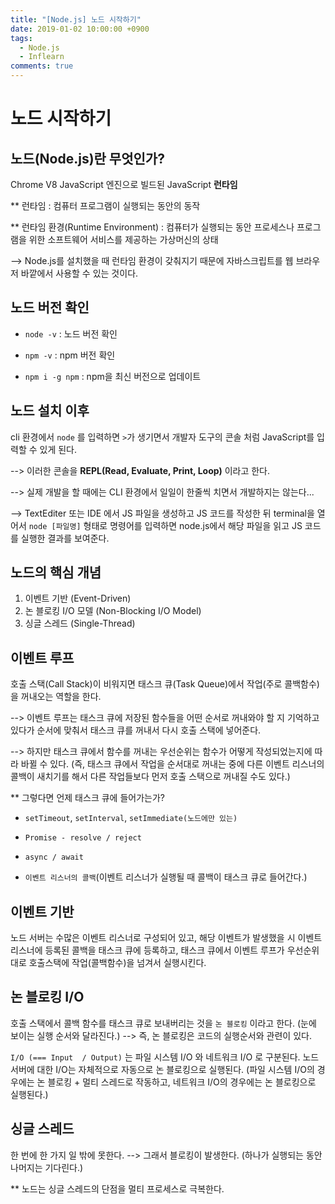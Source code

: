 ```yaml
---
title: "[Node.js] 노드 시작하기"
date: 2019-01-02 10:00:00 +0900
tags:
  - Node.js
  - Inflearn
comments: true
---
```


# 노드 시작하기

## 노드(Node.js)란 무엇인가?

Chrome V8 JavaScript 엔진으로 빌드된 JavaScript **런타임**

** 런타임 :  컴퓨터 프로그램이 실행되는 동안의 동작

** 런타임 환경(Runtime Environment) : 컴퓨터가 실행되는 동안 프로세스나 프로그램을 위한 소프트웨어 서비스를 제공하는 가상머신의 상태

--> Node.js를 설치했을 때 런타임 환경이 갖춰지기 때문에 자바스크립트를 웹 브라우저 바깥에서 사용할 수 있는 것이다.



## 노드 버전 확인

- `node -v` : 노드 버전 확인

- `npm -v` : npm 버전 확인
- `npm i -g npm` : npm을 최신 버전으로 업데이트



## 노드 설치 이후

cli 환경에서 `node` 를 입력하면 `>`가 생기면서 개발자 도구의 콘솔 처럼 JavaScript를 입력할 수 있게 된다. 

--> 이러한 콘솔을 **REPL(Read, Evaluate, Print, Loop)** 이라고 한다.

--> 실제 개발을 할 때에는 CLI 환경에서 일일이 한줄씩 치면서 개발하지는 않는다...

--> TextEditer 또는 IDE 에서 JS 파일을 생성하고 JS 코드를 작성한 뒤 terminal을 열어서 `node [파일명]` 형태로 명령어를 입력하면 node.js에서 해당 파일을 읽고 JS 코드를 실행한 결과를 보여준다.



## 노드의 핵심 개념

1. 이벤트 기반 (Event-Driven)
2. 논 블로킹 I/O 모델 (Non-Blocking I/O Model)
3. 싱글 스레드 (Single-Thread)



## 이벤트 루프

호출 스택(Call Stack)이 비워지면 태스크 큐(Task Queue)에서 작업(주로 콜백함수)을 꺼내오는 역할을 한다. 

--> 이벤트 루프는 태스크 큐에 저장된 함수들을 어떤 순서로 꺼내와야 할 지 기억하고 있다가 순서에 맞춰서 태스크 큐를 꺼내서 다시 호출 스택에 넣어준다. 

--> 하지만 태스크 큐에서 함수를 꺼내는 우선순위는 함수가 어떻게 작성되었는지에 따라 바뀔 수 있다. (즉, 태스크 큐에서 작업을 순서대로 꺼내는 중에 다른 이벤트 리스너의 콜백이 새치기를 해서 다른 작업들보다 먼저 호출 스택으로 꺼내질 수도 있다.)

** 그렇다면 언제 태스크 큐에 들어가는가?

- `setTimeout`, `setInterval`, `setImmediate(노드에만 있는)`
- `Promise - resolve / reject`
- `async / await`

- `이벤트 리스너의 콜백`(이벤트 리스너가 실행될 때 콜백이 태스크 큐로 들어간다.)



## 이벤트 기반

노드 서버는 수많은 이벤트 리스너로 구성되어 있고, 해당 이벤트가 발생했을 시 이벤트 리스너에 등록된 콜백을 태스크 큐에 등록하고, 태스크 큐에서 이벤트 루프가 우선순위대로 호출스택에 작업(콜백함수)을 넘겨서 실행시킨다.



## 논 블로킹 I/O

호출 스택에서 콜백 함수를 태스크 큐로 보내버리는 것을 `논 블로킹` 이라고 한다. (눈에 보이는 실행 순서와 달라진다.) --> 즉, 논 블로킹은 코드의 실행순서와 관련이 있다.

`I/O (=== Input  / Output)` 는 파일 시스템 I/O 와 네트워크 I/O 로 구분된다. 노드 서버에 대한 I/O는 자체적으로 자동으로 논 블로킹으로 실행된다. (파일 시스템 I/O의 경우에는 논 블로킹 + 멀티 스레드로 작동하고, 네트워크 I/O의 경우에는 논 블로킹으로 실행된다.)



## 싱글 스레드

한 번에 한 가지 일 밖에 못한다. --> 그래서 블로킹이 발생한다. (하나가 실행되는 동안 나머지는 기다린다.)

** 노드는 싱글 스레드의 단점을 멀티 프로세스로 극복한다. 